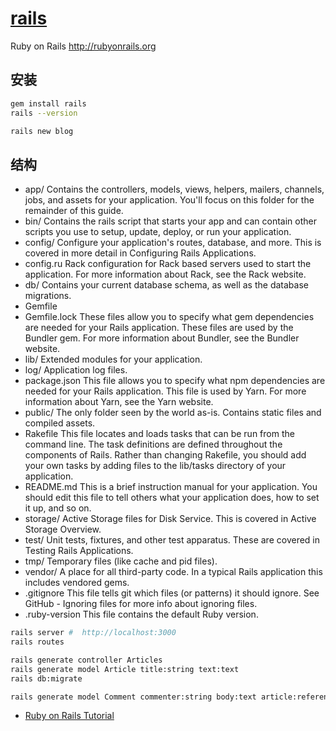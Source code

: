 # [rails](https://github.com/rails/rails)

Ruby on Rails <http://rubyonrails.org>

## 安装

```sh
gem install rails
rails --version

rails new blog
```

## 结构

* app/    Contains the controllers, models, views, helpers, mailers, channels, jobs, and assets for your application. You'll focus on this folder for the remainder of this guide.
* bin/    Contains the rails script that starts your app and can contain other scripts you use to setup, update, deploy, or run your application.
* config/ Configure your application's routes, database, and more. This is covered in more detail in Configuring Rails Applications.
* config.ru   Rack configuration for Rack based servers used to start the application. For more information about Rack, see the Rack website.
* db/ Contains your current database schema, as well as the database migrations.
* Gemfile
* Gemfile.lock    These files allow you to specify what gem dependencies are needed for your Rails application. These files are used by the Bundler gem. For more information about Bundler, see the Bundler website.
* lib/    Extended modules for your application.
* log/    Application log files.
* package.json    This file allows you to specify what npm dependencies are needed for your Rails application. This file is used by Yarn. For more information about Yarn, see the Yarn website.
* public/ The only folder seen by the world as-is. Contains static files and compiled assets.
* Rakefile    This file locates and loads tasks that can be run from the command line. The task definitions are defined throughout the components of Rails. Rather than changing Rakefile, you should add your own tasks by adding files to the lib/tasks directory of your application.
* README.md   This is a brief instruction manual for your application. You should edit this file to tell others what your application does, how to set it up, and so on.
* storage/    Active Storage files for Disk Service. This is covered in Active Storage Overview.
* test/   Unit tests, fixtures, and other test apparatus. These are covered in Testing Rails Applications.
* tmp/    Temporary files (like cache and pid files).
* vendor/ A place for all third-party code. In a typical Rails application this includes vendored gems.
* .gitignore  This file tells git which files (or patterns) it should ignore. See GitHub - Ignoring files for more info about ignoring files.
* .ruby-version   This file contains the default Ruby version.

```sh
rails server #  http://localhost:3000
rails routes

rails generate controller Articles
rails generate model Article title:string text:text
rails db:migrate

rails generate model Comment commenter:string body:text article:references
```

* [Ruby on Rails Tutorial](https://www.railstutorial.org/book)
